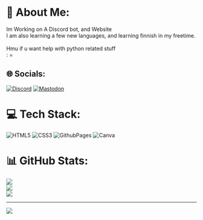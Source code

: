 # 💫 About Me:
Im Working on A Discord bot, and Website<br>I am also learning a few new languages, and learning finnish in my freetime.<br><br>Hmu if u want help with python related stuff<br>: =


## 🌐 Socials:
[![Discord](https://img.shields.io/badge/Discord-%237289DA.svg?logo=discord&logoColor=white)](https://dsc.gg/syxsupport) [![Mastodon](https://img.shields.io/badge/-MASTODON-%232B90D9?style=for-the-badge&logo=mastodon&logoColor=white)](https://mastodon.social/@jqm1e) 

# 💻 Tech Stack:
![HTML5](https://img.shields.io/badge/html5-%23E34F26.svg?style=for-the-badge&logo=html5&logoColor=white) ![CSS3](https://img.shields.io/badge/css3-%231572B6.svg?style=for-the-badge&logo=css3&logoColor=white) ![GithubPages](https://img.shields.io/badge/github%20pages-121013?style=for-the-badge&logo=github&logoColor=white) ![Canva](https://img.shields.io/badge/Canva-%2300C4CC.svg?style=for-the-badge&logo=Canva&logoColor=white)
# 📊 GitHub Stats:
![](https://github-readme-stats.vercel.app/api?username=dot-wuid&theme=dark&hide_border=false&include_all_commits=false&count_private=false)<br/>
![](https://github-readme-streak-stats.herokuapp.com/?user=dot-wuid&theme=dark&hide_border=false)<br/>
![](https://github-readme-stats.vercel.app/api/top-langs/?username=dot-wuid&theme=dark&hide_border=false&include_all_commits=false&count_private=false&layout=compact)

---
[![](https://visitcount.itsvg.in/api?id=dot-wuid&icon=0&color=0)](https://visitcount.itsvg.in)



  
<!-- Proudly created with GPRM ( https://gprm.itsvg.in ) -->
